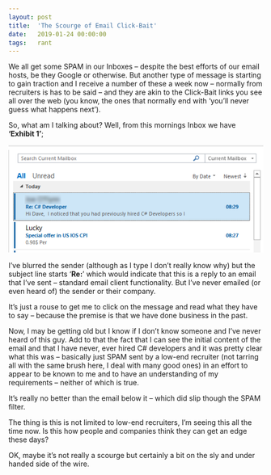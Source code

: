 ```yaml
---
layout: post
title:  'The Scourge of Email Click-Bait'
date:   2019-01-24 00:00:00
tags:   rant
---
```

We all get some SPAM in our Inboxes – despite the best efforts of our email hosts, be they Google or otherwise. But another type of message is starting to gain traction and I receive a number of these a week now – normally from recruiters is has to be said – and they are akin to the Click-Bait links you see all over the web (you know, the ones that normally end with ‘you’ll never guess what happens next’).
<!--more-->
So, what am I talking about? Well, from this mornings Inbox we have **‘Exhibit 1’**;

![email click bait](/assets/images/email_click_bait.png)

I’ve blurred the sender (although as I type I don’t really know why) but the subject line starts ‘**Re:**’ which would indicate that this is a reply to an email that I’ve sent – standard email client functionality. But I’ve never emailed (or even heard of) the sender or their company.

It’s just a rouse to get me to click on the message and read what they have to say – because the premise is that we have done business in the past.

Now, I may be getting old but I know if I don’t know someone and I’ve never heard of this guy. Add to that the fact that I can see the initial content of the email and that I have never, ever hired C# developers and it was pretty clear what this was – basically just SPAM sent by a low-end recruiter (not tarring all with the same brush here, I deal with many good ones) in an effort to appear to be known to me and to have an understanding of my requirements – neither of which is true.

It’s really no better than the email below it – which did slip though the SPAM filter.

The thing is this is not limited to low-end recruiters, I’m seeing this all the time now. Is this how people and companies think they can get an edge these days?

OK, maybe it’s not really a scourge but certainly a bit on the sly and under handed side of the wire.